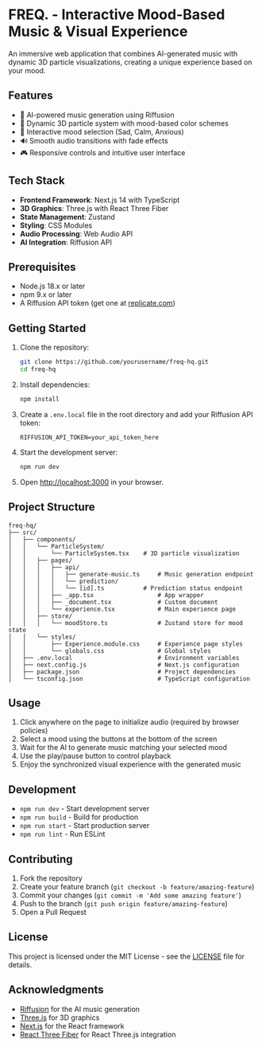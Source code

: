 # FREQ. - Interactive Mood-Based Music & Visual Experience

An immersive web application that combines AI-generated music with dynamic 3D particle visualizations, creating a unique experience based on your mood.

## Features

- 🎵 AI-powered music generation using Riffusion
- 🌈 Dynamic 3D particle system with mood-based color schemes
- 🎨 Interactive mood selection (Sad, Calm, Anxious)
- 🔊 Smooth audio transitions with fade effects
- 🎮 Responsive controls and intuitive user interface

## Tech Stack

- **Frontend Framework**: Next.js 14 with TypeScript
- **3D Graphics**: Three.js with React Three Fiber
- **State Management**: Zustand
- **Styling**: CSS Modules
- **Audio Processing**: Web Audio API
- **AI Integration**: Riffusion API

## Prerequisites

- Node.js 18.x or later
- npm 9.x or later
- A Riffusion API token (get one at [replicate.com](https://replicate.com))

## Getting Started

1. Clone the repository:
   ```bash
   git clone https://github.com/yourusername/freq-hq.git
   cd freq-hq
   ```

2. Install dependencies:
   ```bash
   npm install
   ```

3. Create a `.env.local` file in the root directory and add your Riffusion API token:
   ```
   RIFFUSION_API_TOKEN=your_api_token_here
   ```

4. Start the development server:
   ```bash
   npm run dev
   ```

5. Open [http://localhost:3000](http://localhost:3000) in your browser.

## Project Structure

```
freq-hq/
├── src/
│   ├── components/
│   │   └── ParticleSystem/
│   │       └── ParticleSystem.tsx    # 3D particle visualization
│   │   ├── pages/
│   │   │   ├── api/
│   │   │   │   ├── generate-music.ts     # Music generation endpoint
│   │   │   │   └── prediction/
│   │   │   │   └── [id].ts           # Prediction status endpoint
│   │   │   ├── _app.tsx                  # App wrapper
│   │   │   ├── _document.tsx             # Custom document
│   │   │   └── experience.tsx            # Main experience page
│   │   ├── store/
│   │   │   └── moodStore.ts              # Zustand store for mood state
│   │   └── styles/
│   │       ├── Experience.module.css     # Experience page styles
│   │       └── globals.css               # Global styles
│   ├── .env.local                        # Environment variables
│   ├── next.config.js                    # Next.js configuration
│   ├── package.json                      # Project dependencies
│   └── tsconfig.json                     # TypeScript configuration
```

## Usage

1. Click anywhere on the page to initialize audio (required by browser policies)
2. Select a mood using the buttons at the bottom of the screen
3. Wait for the AI to generate music matching your selected mood
4. Use the play/pause button to control playback
5. Enjoy the synchronized visual experience with the generated music

## Development

- `npm run dev` - Start development server
- `npm run build` - Build for production
- `npm run start` - Start production server
- `npm run lint` - Run ESLint

## Contributing

1. Fork the repository
2. Create your feature branch (`git checkout -b feature/amazing-feature`)
3. Commit your changes (`git commit -m 'Add some amazing feature'`)
4. Push to the branch (`git push origin feature/amazing-feature`)
5. Open a Pull Request

## License

This project is licensed under the MIT License - see the [LICENSE](LICENSE) file for details.

## Acknowledgments

- [Riffusion](https://www.riffusion.com/) for the AI music generation
- [Three.js](https://threejs.org/) for 3D graphics
- [Next.js](https://nextjs.org/) for the React framework
- [React Three Fiber](https://github.com/pmndrs/react-three-fiber) for React Three.js integration
